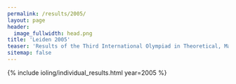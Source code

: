 ```yaml
---
permalink: /results/2005/
layout: page
header:
  image_fullwidth: head.png
title: 'Leiden 2005'
teaser: 'Results of the Third International Olympiad in Theoretical, Mathematical and Applied Linguistics'
sitemap: false
---
```


{% include ioling/individual_results.html year=2005 %}